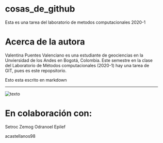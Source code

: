 # cosas_de_github
Esta es una tarea del laboratorio de metodos computacionales 2020-1

# Acerca de la autora 
Valentina Puentes Valenciano es una estudiante de geociencias en la Unviersidad de los Andes en Bogotá, Colombia. Este semestre en la clase del Laboratorio de Métodos computacionales (2020-1) hay una tarea de GIT, pues es este repopsitorio. 

Esto esta escrito en markdown 
_____________________________

![texto](https://www.nasa.gov/content/goddard/what-did-hubble-see-on-your-birthday)

# En colaboración con:

Setroc Zemog Odranoel Epilef

acastellanos98
